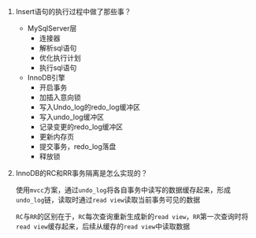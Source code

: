 1. Insert语句的执行过程中做了那些事？
   
   + MySqlServer层
     + 连接器
     + 解析sql语句
     + 优化执行计划
     + 执行sql语句
   + InnoDB引擎
     + 开启事务
     + 加插入意向锁
     + 写入Undo_log的redo_log缓冲区
     + 写入undo_log缓冲区
     + 记录变更的redo_log缓冲区
     + 更新内存页
     + 提交事务，redo_log落盘
     + 释放锁
   
2. InnoDB的RC和RR事务隔离是怎么实现的？

   使用`mvcc`方案，通过`undo_log`将各自事务中读写的数据缓存起来，形成`undo_log`链，读取时通过`read view`读取当前事务可见的数据

   `RC`与`RR`的区别在于，`RC`每次查询重新生成新的`read view`，`RR`第一次查询时将`read view`缓存起来，后续从缓存的`read view`中读取数据
